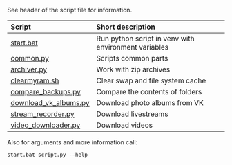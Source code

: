 See header of the script file for information.

| Script                                         | Short description                                    |
| :---                                           | :---                                                 |
| [start.bat](start.bat)                         | Run python script in venv with environment variables |
| [common.py](common.py)                         | Scripts common parts                                 |
| [archiver.py](archiver.py)                     | Work with zip archives                               |
| [clearmyram.sh](clearmyram.sh)                 | Clear swap and file system cache                     |
| [compare_backups.py](compare_backups.py)       | Compare the contents of folders                      |
| [download_vk_albums.py](download_vk_albums.py) | Download photo albums from VK                        |
| [stream_recorder.py](stream_recorder.py)       | Download livestreams                                 |
| [video_downloader.py](video_downloader.py)     | Download videos                                      |

Also for arguments and more information call:
```
start.bat script.py --help
```

